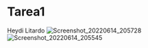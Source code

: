 # Tarea1
Heydi Litardo
![Screenshot_20220614_205728](https://user-images.githubusercontent.com/107517086/173721441-9fd9dc19-b344-4b13-8797-76d3bd27fae6.png)
![Screenshot_20220614_205545](https://user-images.githubusercontent.com/107517086/173721477-52c64f82-5b81-4029-8dda-d6c4dcc67552.png)
